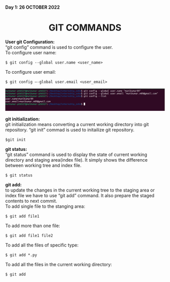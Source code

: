 ﻿#### Day 1: 26 OCTOBER 2022  	
<h1 align="center">GIT COMMANDS</h1>

**User git Configuration:**  
“git config” command is used to configure the user.  
To configure user name:  
```
$ git config --global user.name <user_name>
```  
To configure user email:  
```
$ git config –-global user.email <user_email>
``` 

!['user_configuration']('/../images/user_configuration.png)


**git initialization:**  
git initialization means converting a current working directory into git repository. “git init” commad is used to initailize git repository.  
```
$git init
```

**git status:**  
“git status” command is used to display the state of current working directory and staging area(index file). It simply shows the difference between working tree and index file.  
```
$ git status
```

**git add:**  
to update the changes in the current working tree to the staging area or index file we have to use “git add” command. It also prepare the staged contents to next commit.  
To add single file to the stanging area:  
```
$ git add file1
```  
To add more than one file:   
```
$ git add file1 file2
```  
To add all the files of specific type:  
```
$ git add *.py
```  
To add all the files in the current working directory:  
```
$ git add
```  


